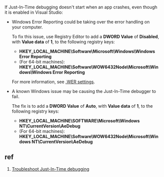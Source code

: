 If Just-In-Time debugging doesn't start when an app crashes, even though it is enabled in Visual Studio:

- Windows Error Reporting could be taking over the error handling on your computer.

  To fix this issue, use Registry Editor to add a **DWORD Value** of **Disabled**, with **Value data** of **1**, to the following registry keys:

  - **HKEY_LOCAL_MACHINE\Software\Microsoft\Windows\Windows Error Reporting**
  - (For 64-bit machines): **HKEY_LOCAL_MACHINE\Software\WOW6432Node\Microsoft\Windows\Windows Error Reporting**

  For more information, see [.WER settings](https://docs.microsoft.com/en-us/windows/desktop/wer/wer-settings).

- A known Windows issue may be causing the Just-In-Time debugger to fail.

  The fix is to add a **DWORD Value** of **Auto**, with **Value data** of **1**, to the following registry keys:

  - **HKEY_LOCAL_MACHINE\SOFTWARE\Microsoft\Windows NT\CurrentVersion\AeDebug**
  - (For 64-bit machines): **HKEY_LOCAL_MACHINE\Software\WOW6432Node\Microsoft\Windows NT\CurrentVersion\AeDebug**



## ref

1. [Troubleshoot Just-In-Time debugging](https://docs.microsoft.com/en-us/visualstudio/debugger/debug-using-the-just-in-time-debugger?view=vs-2019#jit_errors)